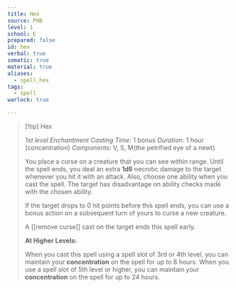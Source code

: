 ```yaml
---
title: Hex
source: PHB
level: 1
school: E
prepared: false
id: hex
verbal: true
somatic: true
material: true
aliases:
  - spell_hex
tags:
  - spell
warlock: true

---
```

>[!tip] Hex
>
> *1st level Enchantment*
> *Casting Time:* 1 bonus
> *Duration:* 1 hour (concentration)
> *Components:* V, S, M(the petrified eye of a newt)
>
>You place a curse on a creature that you can see within range. Until the spell ends, you deal an extra **1d6** necrotic damage to the target whenever you hit it with an attack. Also, choose one ability when you cast the spell. The target has disadvantage on ability checks made with the chosen ability.
>
>If the target drops to 0 hit points before this spell ends, you can use a bonus action on a subsequent turn of yours to curse a new creature.
>
>A [[remove curse]] cast on the target ends this spell early.
>
>**At Higher Levels:**
>
>When you cast this spell using a spell slot of 3rd or 4th level, you can maintain your **concentration** on the spell for up to 8 hours. When you use a spell slot of 5th level or higher, you can maintain your **concentration** on the spell for up to 24 hours.
>

